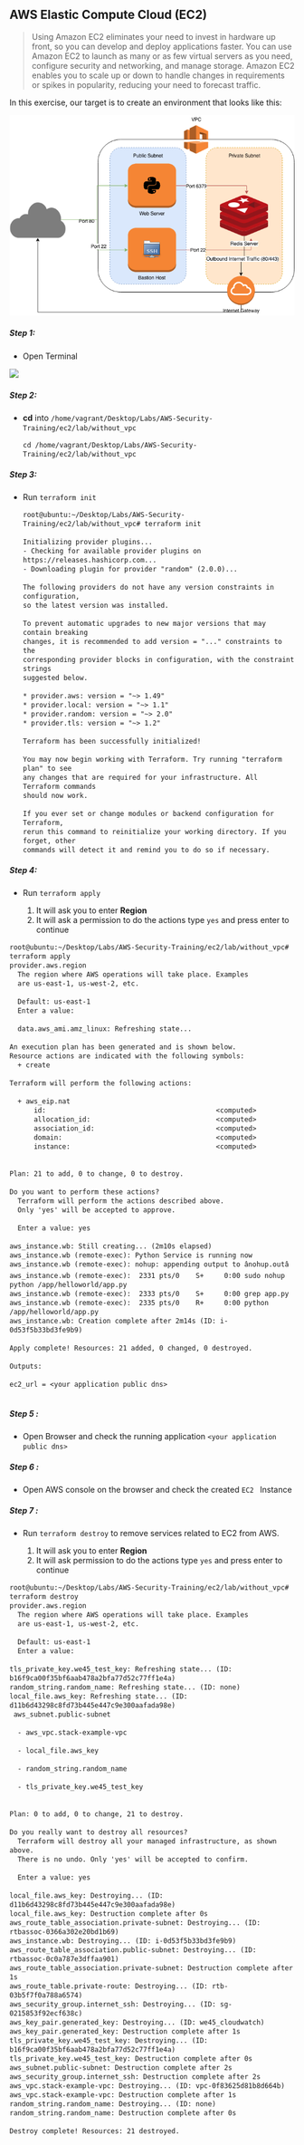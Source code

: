 ## AWS Elastic Compute Cloud (EC2)

>Using Amazon EC2 eliminates your need to invest in hardware up
 front, so you can develop and deploy applications faster.
  You can use Amazon EC2 to launch as many or as few virtual servers as you need, configure security and networking, and manage storage. Amazon EC2 enables you to scale up or down to handle changes in requirements or spikes in popularity,
 reducing your need to forecast traffic.


In this exercise, our target is to create an environment that looks like this:

![](../../img/VPC_Subnet.png)


##### Step 1:

* Open Terminal

![](../../img/terminal.png)

##### Step 2:

*  **cd** into  `/home/vagrant/Desktop/Labs/AWS-Security-Training/ec2/lab/without_vpc`

    ```commandline
    cd /home/vagrant/Desktop/Labs/AWS-Security-Training/ec2/lab/without_vpc
    ```
##### Step 3:

* Run `terraform init`

    ```commandline
    root@ubuntu:~/Desktop/Labs/AWS-Security-Training/ec2/lab/without_vpc# terraform init
    
    Initializing provider plugins...
    - Checking for available provider plugins on https://releases.hashicorp.com...
    - Downloading plugin for provider "random" (2.0.0)...
    
    The following providers do not have any version constraints in configuration,
    so the latest version was installed.
    
    To prevent automatic upgrades to new major versions that may contain breaking
    changes, it is recommended to add version = "..." constraints to the
    corresponding provider blocks in configuration, with the constraint strings
    suggested below.
    
    * provider.aws: version = "~> 1.49"
    * provider.local: version = "~> 1.1"
    * provider.random: version = "~> 2.0"
    * provider.tls: version = "~> 1.2"
    
    Terraform has been successfully initialized!
    
    You may now begin working with Terraform. Try running "terraform plan" to see
    any changes that are required for your infrastructure. All Terraform commands
    should now work.
    
    If you ever set or change modules or backend configuration for Terraform,
    rerun this command to reinitialize your working directory. If you forget, other
    commands will detect it and remind you to do so if necessary.
    
    ```


##### Step 4:

* Run `terraform apply`

    1. It will ask you to enter **Region**
    2. It will ask a permission to do the actions type `yes` and press enter to continue
    
```commandline
root@ubuntu:~/Desktop/Labs/AWS-Security-Training/ec2/lab/without_vpc# terraform apply
provider.aws.region
  The region where AWS operations will take place. Examples
  are us-east-1, us-west-2, etc.

  Default: us-east-1
  Enter a value:
  
  data.aws_ami.amz_linux: Refreshing state...

An execution plan has been generated and is shown below.
Resource actions are indicated with the following symbols:
  + create

Terraform will perform the following actions:

  + aws_eip.nat
      id:                                          <computed>
      allocation_id:                               <computed>
      association_id:                              <computed>
      domain:                                      <computed>
      instance:                                    <computed>
      

Plan: 21 to add, 0 to change, 0 to destroy.

Do you want to perform these actions?
  Terraform will perform the actions described above.
  Only 'yes' will be accepted to approve.

  Enter a value: yes

aws_instance.wb: Still creating... (2m10s elapsed)
aws_instance.wb (remote-exec): Python Service is running now
aws_instance.wb (remote-exec): nohup: appending output to ânohup.outâ
aws_instance.wb (remote-exec):  2331 pts/0    S+     0:00 sudo nohup python /app/helloworld/app.py
aws_instance.wb (remote-exec):  2333 pts/0    S+     0:00 grep app.py
aws_instance.wb (remote-exec):  2335 pts/0    R+     0:00 python /app/helloworld/app.py
aws_instance.wb: Creation complete after 2m14s (ID: i-0d53f5b33bd3fe9b9)

Apply complete! Resources: 21 added, 0 changed, 0 destroyed.

Outputs:

ec2_url = <your application public dns>


```

##### Step 5 :

* Open Browser and check the running application `<your application public dns>`


##### Step 6 :

* Open AWS console on the browser and check the created `EC2 ` Instance

##### Step 7 :
 
 * Run `terraform destroy` to remove services related to EC2 from AWS.
 
    1. It will ask you to enter **Region**
    2. It will ask permission to do the actions type `yes` and press enter to continue 
  
```commandline
root@ubuntu:~/Desktop/Labs/AWS-Security-Training/ec2/lab/without_vpc# terraform destroy
provider.aws.region
  The region where AWS operations will take place. Examples
  are us-east-1, us-west-2, etc.

  Default: us-east-1
  Enter a value: 

tls_private_key.we45_test_key: Refreshing state... (ID: b16f9ca00f35bf6aab478a2bfa77d52c77ff1e4a)
random_string.random_name: Refreshing state... (ID: none)
local_file.aws_key: Refreshing state... (ID: d11b6d43298c8fd73b445e447c9e300aafada98e)
 aws_subnet.public-subnet

  - aws_vpc.stack-example-vpc

  - local_file.aws_key

  - random_string.random_name

  - tls_private_key.we45_test_key


Plan: 0 to add, 0 to change, 21 to destroy.

Do you really want to destroy all resources?
  Terraform will destroy all your managed infrastructure, as shown above.
  There is no undo. Only 'yes' will be accepted to confirm.

  Enter a value: yes

local_file.aws_key: Destroying... (ID: d11b6d43298c8fd73b445e447c9e300aafada98e)
local_file.aws_key: Destruction complete after 0s
aws_route_table_association.private-subnet: Destroying... (ID: rtbassoc-0366a302e20bd1b69)
aws_instance.wb: Destroying... (ID: i-0d53f5b33bd3fe9b9)
aws_route_table_association.public-subnet: Destroying... (ID: rtbassoc-0c0a787e3dffaa901)
aws_route_table_association.private-subnet: Destruction complete after 1s
aws_route_table.private-route: Destroying... (ID: rtb-03b5f7f0a788a6574)
aws_security_group.internet_ssh: Destroying... (ID: sg-0215853f92ecf638c)
aws_key_pair.generated_key: Destroying... (ID: we45_cloudwatch)
aws_key_pair.generated_key: Destruction complete after 1s
tls_private_key.we45_test_key: Destroying... (ID: b16f9ca00f35bf6aab478a2bfa77d52c77ff1e4a)
tls_private_key.we45_test_key: Destruction complete after 0s
aws_subnet.public-subnet: Destruction complete after 2s
aws_security_group.internet_ssh: Destruction complete after 2s
aws_vpc.stack-example-vpc: Destroying... (ID: vpc-0f83625d81b8d664b)
aws_vpc.stack-example-vpc: Destruction complete after 1s
random_string.random_name: Destroying... (ID: none)
random_string.random_name: Destruction complete after 0s

Destroy complete! Resources: 21 destroyed.

  
```
